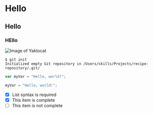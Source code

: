 # Hello
## Hello 
### HEllo 

![Image of Yaktocat](https://octodex.github.com/images/yaktocat.png)


```
$ git init
Initialized empty Git repository in /Users/skills/Projects/recipe-repository/.git/
```
``` javascript
var myVar = "Hello, world!";
```

``` python
myVar = "Hello, world!";
```


- [x] List syntax is required
- [x] This item is complete
- [ ] This item is not complete
